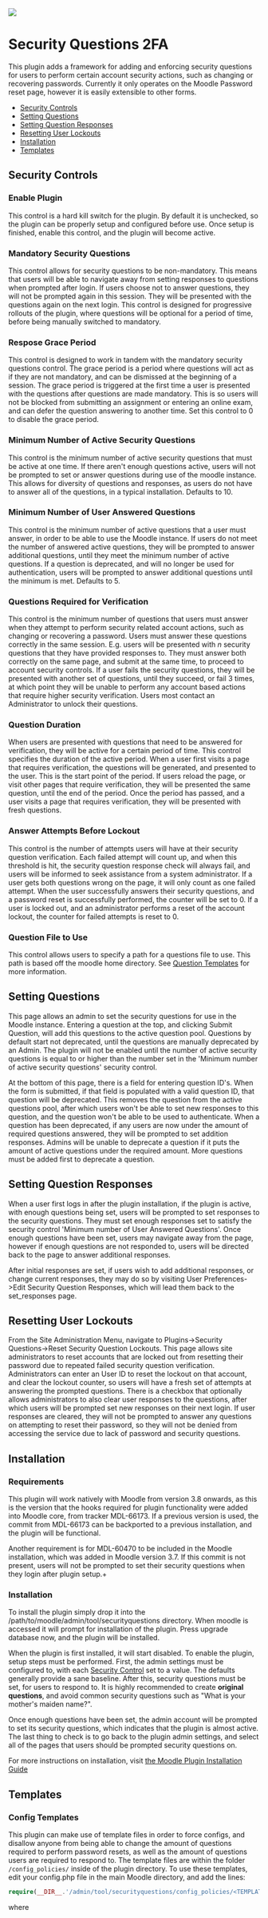 <a href="https://travis-ci.org/catalyst/moodle-tool_securityquestions">
<img src="https://travis-ci.org/catalyst/moodle-tool_securityquestions.svg?branch=master">
</a>

# Security Questions 2FA

This plugin adds a framework for adding and enforcing security questions for users to perform certain account security actions, such as changing or recovering passwords. Currently it only operates on the Moodle Password reset page, however it is easily extensible to other forms.

* [Security Controls](#security-controls)
* [Setting Questions](#setting-questions)
* [Setting Question Responses](#setting-question-responses)
* [Resetting User Lockouts](#resetting-user-lockouts)
* [Installation](#installation)
* [Templates](#templates)

Security Controls
-----------------

### Enable Plugin

This control is a hard kill switch for the plugin. By default it is unchecked, so the plugin can be properly setup and configured before use. Once setup is finished, enable this control, and the plugin will become active.

### Mandatory Security Questions

This control allows for security questions to be non-mandatory. This means that users will be able to navigate away from setting responses to questions when prompted after login. If users choose not to answer questions, they will not be prompted again in this session. They will be presented with the questions again on the next login. This control is designed for progressive rollouts of the plugin, where questions will be optional for a period of time, before being manually switched to mandatory.

### Respose Grace Period

This control is designed to work in tandem with the mandatory security questions control. The grace period is a period where questions will act as if they are not mandatory, and can be dismissed at the beginning of a session. The grace period is triggered at the first time a user is presented with the questions after questions are made mandatory. This is so users will not be blocked from submitting an assignment or entering an online exam, and can defer the question answering to another time. Set this control to 0 to disable the grace period.

### Minimum Number of Active Security Questions
This control is the minimum number of active security questions that must be active at one time. If there aren't enough questions active, users will not be prompted to set or answer questions during use of the moodle instance. This allows for diversity of questions and responses, as users do not have to answer all of the questions, in a typical installation. Defaults to 10.

### Minimum Number of User Answered Questions

This control is the minimum number of active questions that a user must answer, in order to be able to use the Moodle instance. If users do not meet the number of answered active questions, they will be prompted to answer additional questions, until they meet the minimum number of active questions. If a question is deprecated, and will no longer be used for authentication, users will be prompted to answer additional questions until the minimum is met. Defaults to 5.

### Questions Required for Verification

This control is the minimum number of questions that users must answer when they attempt to perform security related account actions, such as changing or recovering a password. Users must answer these questions correctly in the same session. E.g. users will be presented with *n* security questions that they have provided responses to. They must answer both correctly on the same page, and submit at the same time, to proceed to account security controls. If a user fails the security questions, they will be presented with another set of questions, until they succeed, or fail 3 times, at which point they will be unable to perform any account based actions that require higher security verification. Users most contact an Administrator to unlock their questions.

### Question Duration

When users are presented with questions that need to be answered for verification, they will be active for a certain period of time. This control specifies the duration of the active period. When a user first visits a page that requires verification, the questions will be generated, and presented to the user. This is the start point of the period. If users reload the page, or visit other pages that require verification, they will be presented the same question, until the end of the period. Once the period has passed, and a user visits a page that requires verification, they will be presented with fresh questions.

### Answer Attempts Before Lockout

This control is the number of attempts users will have at their security question verification. Each failed attempt will count up, and when this threshold is hit, the security question response check will always fail, and users will be informed to seek assistance from a system administrator. If a user gets both questions wrong on the page, it will only count as one failed attempt. When the user successfully answers their security questions, and a password reset is successfully performed, the counter will be set to 0. If a user is locked out, and an administrator performs a reset of the account lockout, the counter for failed attempts is reset to 0.

### Question File to Use

This control allows users to specify a path for a questions file to use. This path is based off the moodle home directory. See [Question Templates](templates) for more information.

Setting Questions
-----------------
This page allows an admin to set the security questions for use in the Moodle instance. Entering a question at the top, and clicking Submit Question, will add this questions to the active question pool. Questions by default start not deprecated, until the questions are manually deprecated by an Admin. The plugin will not be enabled until the number of active security questions is equal to or higher than the number set in the 'Minimum number of active security questions' security control.

At the bottom of this page, there is a field for entering question ID's. When the form is submitted, if that field is populated with a valid question ID, that question will be deprecated. This removes the question from the active questions pool, after which users won't be able to set new responses to this question, and the question won't be able to be used to authenticate. When a question has been deprecated, if any users are now under the amount of required questions answered, they will be prompted to set addition responses. Admins will be unable to deprecate a question if it puts the amount of active questions under the required amount. More questions must be added first to deprecate a question.

Setting Question Responses
--------------------------
When a user first logs in after the plugin installation, if the plugin is active, with enough questions being set, users will be prompted to set responses to the security questions. They must set enough responses set to satisfy the security control 'Minimum number of User Answered Questions'. Once enough questions have been set, users may navigate away from the page, however if enough questions are not responded to, users will be directed back to the page to answer additional responses.

After initial responses are set, if users wish to add additional responses, or change current responses, they may do so by visiting User Preferences->Edit Security Question Responses, which will lead them back to the set_responses page.

Resetting User Lockouts
-----------------------
From the Site Administration Menu, navigate to Plugins->Security Questions->Reset Security Question Lockouts. This page allows site administrators to reset accounts that are locked out from resetting their password due to repeated failed security question verification. Administrators can enter an User ID to reset the lockout on that account, and clear the lockout counter, so users will have a fresh set of attempts at answering the prompted questions. There is a checkbox that optionally allows administrators to also clear user responses to the questions, after which users will be prompted set new responses on their next login. If user responses are cleared, they will not be prompted to answer any questions on attempting to reset their password, so they will not be denied from accessing the service due to lack of password and security questions.

Installation
------------

### Requirements

This plugin will work natively with Moodle from version 3.8 onwards, as this is the version that the hooks required for plugin functionality were added into Moodle core, from tracker MDL-66173. If a previous version is used, the commit from MDL-66173 can be backported to a previous installation, and the plugin will be functional.

Another requirement is for MDL-60470 to be included in the Moodle installation, which was added in Moodle version 3.7. If this commit is not present, users will not be prompted to set their security questions when they login after plugin setup.+
 
### Installation

To install the plugin simply drop it into the /path/to/moodle/admin/tool/securityquestions directory. When moodle is accessed it will prompt for installation of the plugin. Press upgrade database now, and the plugin will be installed.

When the plugin is first installed, it will start disabled. To enable the plugin, setup steps must be performed. First, the admin settings must be configured to, with each [Security Control](#security-controls) set to a value. The defaults generally provide a sane baseline. After this, security questions must be set, for users to respond to. It is highly recommended to create **original questions**, and avoid common security questions such as "What is your mother's maiden name?".

Once enough questions have been set, the admin account will be prompted to set its security questions, which indicates that the plugin is almost active. The last thing to check is to go back to the plugin admin settings, and select all of the pages that users should be prompted security questions on.

For more instructions on installation, visit [the Moodle Plugin Installation Guide](https://docs.moodle.org/37/en/Installing_plugins)

Templates
---------

### Config Templates

This plugin can make use of template files in order to force configs, and disallow anyone from being able to change the amount of questions required to perform password resets, as well as the amount of questions users are required to respond to. The template files are within the folder `/config_policies/` inside of the plugin directory. To use these templates, edit your config.php file in the main Moodle directory, and add the lines:

```php
require(__DIR__.'/admin/tool/securityquestions/config_policies/<TEMPLATE HERE>.php');
```

where <TEMPLATE HERE> is the name of template file to use, such as forced-on.php. To verify that a template has been applied, visit the main Admin Settings menu for the plugin. There will be a header notification displaying details about the template. This means that the template is active. Settings on the admin menu will not be able to be changed.

### Question Templates

This plugin can also make use of question template files. These files should be added into the `/question/` directory inside of the main plugin directory, but can live in any directory inside of the moodle directory. The questions should be a single questions per line, and the file should be a text file. There is an example file inside of the directory, to illustrate the required structure. **DO NOT** use this file as a question template file in a production environment.

When a question template file is loaded, all of questions in the file will be forced active, until the file is removed from the control on the admin settins menu. If the template is removed, all of the questions will remain active, and must be manually deprecated if any are to be removed. You can add additional questions on top of a template file, which will not be affected by the status of a template. If a template file is loaded that does not have enough questions to satisfy the Security Control "Minimum Number of Active Security Questions", more questions will have to be manually added to meet the minimum amount, before the plugin will become active.
